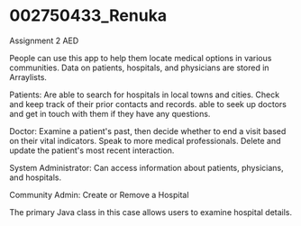 # 002750433_Renuka
Assignment 2 AED

People can use this app to help them locate medical options in various communities.
Data on patients, hospitals, and physicians are stored in Arraylists.

Patients:
Are able to search for hospitals in local towns and cities.
Check and keep track of their prior contacts and records.
able to seek up doctors and get in touch with them if they have any questions.

Doctor:
Examine a patient's past, then decide whether to end a visit based on their vital indicators.
Speak to more medical professionals.
Delete and update the patient's most recent interaction.

System Administrator:
Can access information about patients, physicians, and hospitals.

Community Admin:
Create or Remove a Hospital

The primary Java class in this case allows users to examine hospital details.
